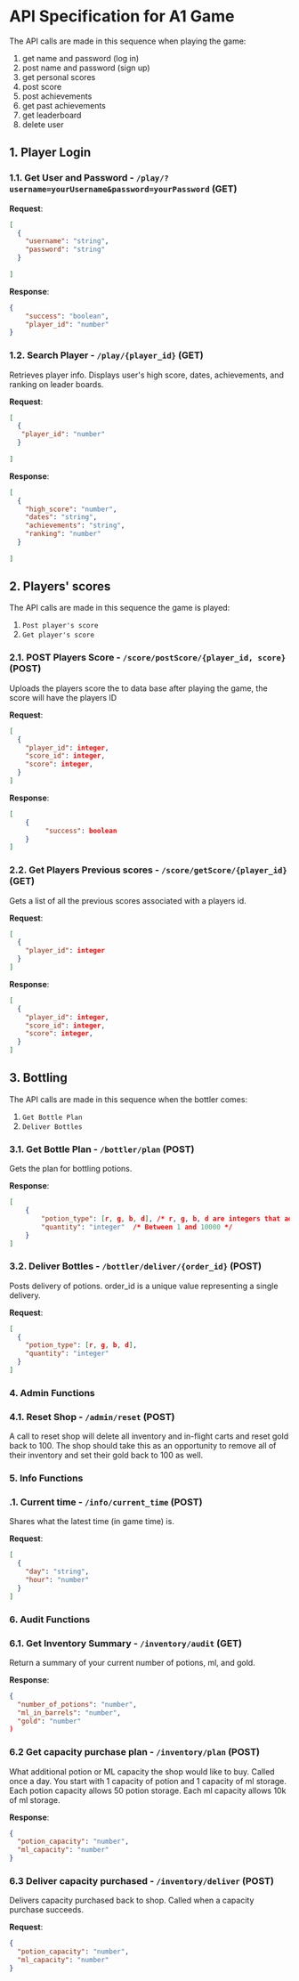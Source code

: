 # API Specification for A1 Game



The API calls are made in this sequence when playing the game:
1. get name and password (log in)
2. post name and password (sign up) 
3. get personal scores
4. post score
5. post achievements
6. get past achievements 
7. get leaderboard
8. delete user

## 1. Player Login

### 1.1. Get User and Password - `/play/?username=yourUsername&password=yourPassword` (GET)

**Request**:

```json
[
  {
    "username": "string",
    "password": "string"
  }
  
]
```

**Response**:

```json
{
    "success": "boolean",
    "player_id": "number"
}

```

### 1.2. Search Player - `/play/{player_id}` (GET)

Retrieves player info. Displays user's high score, dates, achievements, and ranking on leader boards.

**Request**:

```json
[
  {
   "player_id": "number"
  }
  
]
```
**Response**:

```json
[
  {
    "high_score": "number",
    "dates": "string",
    "achievements": "string",
    "ranking": "number"
  }
  
]
```

## 2. Players' scores 

The API calls are made in this sequence the game is played:
1. `Post player's score `
2. `Get player's score`

### 2.1. POST Players Score - `/score/postScore/{player_id, score}` (POST)
Uploads the players score the to data base after playing the game, the score will have the players ID

**Request**:

```json
[
  {
    "player_id": integer,
    "score_id": integer,
    "score": integer,
  }
]
```

**Response**:

```json
[
    {
         "success": boolean
    }
]
```

### 2.2. Get Players Previous scores - `/score/getScore/{player_id}` (GET)

Gets a list of all the previous scores associated with a players id.

**Request**:

```json
[
  {
    "player_id": integer
  }
]
```
**Response**:

```json
[
  {
    "player_id": integer,
    "score_id": integer,
    "score": integer,
  }
]
```
## 3. Bottling

The API calls are made in this sequence when the bottler comes:
1. `Get Bottle Plan`
2. `Deliver Bottles`

### 3.1. Get Bottle Plan - `/bottler/plan` (POST)

Gets the plan for bottling potions.

**Response**:

```json
[
    {
        "potion_type": [r, g, b, d], /* r, g, b, d are integers that add up to exactly 100 */
        "quantity": "integer"  /* Between 1 and 10000 */
    }
]
```

### 3.2. Deliver Bottles - `/bottler/deliver/{order_id}` (POST)

Posts delivery of potions. order_id is a unique value representing
a single delivery. 

**Request**:

```json
[
  {
    "potion_type": [r, g, b, d],
    "quantity": "integer"
  }
]
```


### 4. Admin Functions

### 4.1. Reset Shop - `/admin/reset` (POST)

A call to reset shop will delete all inventory and in-flight carts and reset gold back to 100. The
shop should take this as an opportunity to remove all of their inventory and set their gold back to
100 as well.

### 5. Info Functions

### .1. Current time - `/info/current_time` (POST)

Shares what the latest time (in game time) is. 

**Request**:

```json
[
  {
    "day": "string",
    "hour": "number"
  }
]
```

### 6. Audit Functions

### 6.1. Get Inventory Summary - `/inventory/audit` (GET)

Return a summary of your current number of potions, ml, and gold.

**Response**:
```json
{
  "number_of_potions": "number",
  "ml_in_barrels": "number",
  "gold": "number"
)
```  

### 6.2 Get capacity purchase plan - `/inventory/plan` (POST)

What additional potion or ML capacity the shop would like to buy. Called once a day.
You start with 1 capacity of potion and 1 capacity of ml storage. Each potion capacity
allows 50 potion storage. Each ml capacity allows 10k of ml storage.

**Response**:
```json
{
  "potion_capacity": "number",
  "ml_capacity": "number"
}
```

### 6.3 Deliver capacity purchased - `/inventory/deliver` (POST)

Delivers capacity purchased back to shop. Called when a capacity purchase succeeds.

**Request**:
```json
{
  "potion_capacity": "number",
  "ml_capacity": "number"
}
```

